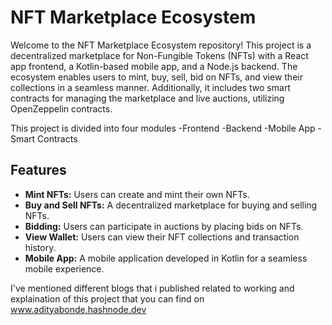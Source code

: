 # NFT Marketplace Ecosystem

Welcome to the NFT Marketplace Ecosystem repository! This project is a decentralized marketplace for Non-Fungible Tokens (NFTs) with a React app frontend, a Kotlin-based mobile app, and a Node.js backend. The ecosystem enables users to mint, buy, sell, bid on NFTs, and view their collections in a seamless manner. Additionally, it includes two smart contracts for managing the marketplace and live auctions, utilizing OpenZeppelin contracts.

This project is divided into four modules
-Frontend 
-Backend
-Mobile App
-Smart Contracts

## Features

- **Mint NFTs:** Users can create and mint their own NFTs.
- **Buy and Sell NFTs:** A decentralized marketplace for buying and selling NFTs.
- **Bidding:** Users can participate in auctions by placing bids on NFTs.
- **View Wallet:** Users can view their NFT collections and transaction history.
- **Mobile App:** A mobile application developed in Kotlin for a seamless mobile experience.

I've mentioned different blogs that i published related to working and explaination of this project that you can find on www.adityabonde.hashnode.dev


